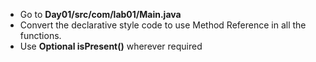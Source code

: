 * Go to **Day01/src/com/lab01/Main.java**
* Convert the declarative style code to use Method Reference in all the functions.
* Use **Optional isPresent()** wherever required